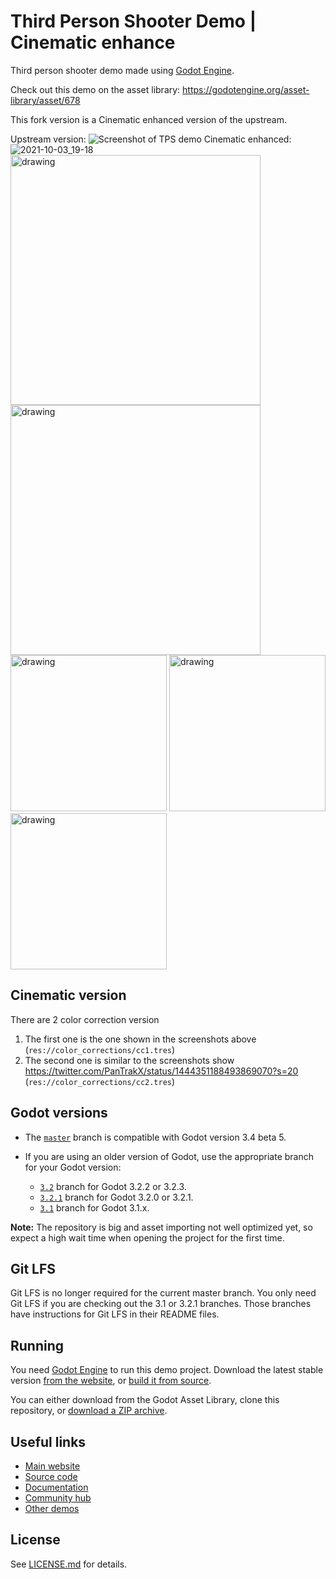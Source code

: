 # Third Person Shooter Demo | Cinematic enhance

Third person shooter demo made using [Godot Engine](https://godotengine.org).

Check out this demo on the asset library: https://godotengine.org/asset-library/asset/678

This fork version is a Cinematic enhanced version of the upstream.


Upstream version:
![Screenshot of TPS demo](screenshots/screenshot.png)
Cinematic enhanced:
![2021-10-03_19-18](https://user-images.githubusercontent.com/62219596/135762704-e71f3d70-34ed-4c0e-ab1a-6950909c507b.png)
<img src="https://user-images.githubusercontent.com/62219596/135762706-e1012302-b714-4d57-89c3-98b3a3f948e3.png" alt="drawing" width="400"/>
<img src="https://user-images.githubusercontent.com/62219596/135762707-fbfcf3ed-d041-400e-883b-d884c34a22b0.png" alt="drawing" width="400"/>
<img src="https://user-images.githubusercontent.com/62219596/135762708-77bae7e9-e9f3-4423-99cc-d52fc80ec6e6.png" alt="drawing" width="250"/>
<img src="https://user-images.githubusercontent.com/62219596/135762710-293fb97d-8738-43de-b535-a2ceedc6d19d.png" alt="drawing" width="250"/>
<img src="https://user-images.githubusercontent.com/62219596/135762713-94a07a2f-73f8-4541-b4e8-6e36234cb50c.png" alt="drawing" width="250"/>

## Cinematic version
There are 2 color correction version
1. The first one is the one shown in the screenshots above (`res://color_corrections/cc1.tres`)
2. The second one is similar to the screenshots show https://twitter.com/PanTrakX/status/1444351188493869070?s=20 (`res://color_corrections/cc2.tres`)


## Godot versions

- The [`master`](https://github.com/godotengine/tps-demo) branch is compatible with Godot version 3.4 beta 5.
- If you are using an older version of Godot, use the appropriate branch for your Godot version:

  - [`3.2`](https://github.com/godotengine/tps-demo/tree/3.2) branch
  for Godot 3.2.2 or 3.2.3.
  - [`3.2.1`](https://github.com/godotengine/tps-demo/tree/3.2.1) branch
  for Godot 3.2.0 or 3.2.1.
  - [`3.1`](https://github.com/godotengine/tps-demo/tree/3.1) branch
  for Godot 3.1.x.

**Note:** The repository is big and asset importing not well optimized yet,
so expect a high wait time when opening the project for the first time.

## Git LFS

Git LFS is no longer required for the current master branch.
You only need Git LFS if you are checking out the 3.1 or 3.2.1 branches.
Those branches have instructions for Git LFS in their README files.

## Running

You need [Godot Engine](https://godotengine.org) to run this demo project.
Download the latest stable version [from the website](https://godotengine.org/download/),
or [build it from source](https://github.com/godotengine/godot).

You can either download from the Godot Asset Library, clone this repository, or
[download a ZIP archive](https://github.com/godotengine/tps-demo/archive/master.zip).

## Useful links

- [Main website](https://godotengine.org)
- [Source code](https://github.com/godotengine/godot)
- [Documentation](http://docs.godotengine.org)
- [Community hub](https://godotengine.org/community)
- [Other demos](https://github.com/godotengine/godot-demo-projects)

## License

See [LICENSE.md](LICENSE.md) for details.
